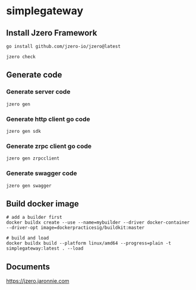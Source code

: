 # simplegateway

## Install Jzero Framework

```shell
go install github.com/jzero-io/jzero@latest

jzero check
```

## Generate code

### Generate server code

```shell
jzero gen
```

### Generate http client go code

```shell
jzero gen sdk
```

### Generate zrpc client go code

```shell
jzero gen zrpcclient
```

### Generate swagger code

```shell
jzero gen swagger
```

## Build docker image

```shell
# add a builder first
docker buildx create --use --name=mybuilder --driver docker-container --driver-opt image=dockerpracticesig/buildkit:master

# build and load
docker buildx build --platform linux/amd64 --progress=plain -t simplegateway:latest . --load
```

## Documents

https://jzero.jaronnie.com